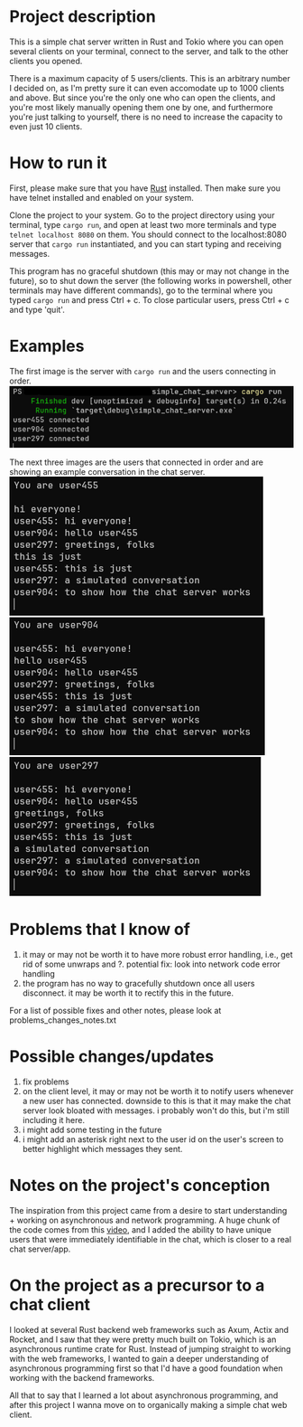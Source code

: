 # Project description

This is a simple chat server written in Rust and Tokio where you can open several clients on your terminal, connect to the server, and talk to the other clients
you opened. 

There is a maximum capacity of 5 users/clients. This is an arbitrary number I decided on, as I'm pretty sure it can even accomodate up to 1000 clients and above.
But since you're the only one who can open the clients, and you're most likely manually opening them one by one, and furthermore you're just talking to yourself, 
there is no need to increase the capacity to even just 10 clients. 

# How to run it

First, please make sure that you have [Rust](https://doc.rust-lang.org/book/ch01-01-installation.html) installed. Then make sure you have telnet installed
and enabled on your system. 

Clone the project to your system. Go to the project directory using your terminal, type `cargo run`, and open at least two more terminals and type
`telnet localhost 8080` on them. You should connect to the localhost:8080 server that `cargo run` instantiated, and you can start typing and receiving
messages. 

This program has no graceful shutdown (this may or may not change in the future), so to shut down the server (the following works in powershell, other terminals 
may have different commands), go to the terminal where you typed `cargo run` and press Ctrl + c. To close particular users, press Ctrl + c and type 'quit'.

# Examples

The first image is the server with `cargo run` and the users connecting in order.
![server](images\server.png)

The next three images are the users that connected in order and are showing an example conversation in the chat server.
![first user](images/first_user.png)
![second user](images/second_user.png)
![third_user](images/third_user.png)

# Problems that I know of

1. it may or may not be worth it to have more robust error handling,
  i.e., get rid of some unwraps and ?. 
  potential fix: look into network code error handling
2. the program has no way to gracefully shutdown once all users
  disconnect. it may be worth it to rectify this in the future.

For a list of possible fixes and other notes, please look at problems_changes_notes.txt

# Possible changes/updates

1. fix problems
2. on the client level, it may or may not be worth it to notify
  users whenever a new user has connected. downside to this is that it
  may make the chat server look bloated with messages. i probably won't
  do this, but i'm still including it here.
3. i might add some testing in the future
4. i might add an asterisk right next to the user id on the user's screen
  to better highlight which messages they sent.

# Notes on the project's conception

The inspiration from this project came from a desire to start understanding + working on asynchronous and network programming. A huge chunk of the code comes from
this [video](https://www.youtube.com/watch?v=T2mWg91sx-o), and I added the ability to have unique users that were immediately identifiable in the chat, which is closer to a 
real chat server/app.

# On the project as a precursor to a chat client

I looked at several Rust backend web frameworks such as Axum, Actix and Rocket, and I saw that they were pretty much built on Tokio, which is an asynchronous runtime
crate for Rust. Instead of jumping straight to working with the web frameworks, I wanted to gain a deeper understanding of asynchronous programming first so that I'd have
a good foundation when working with the backend frameworks.

All that to say that I learned a lot about asynchronous programming, and after this project I wanna move on to organically making a simple chat web client. 
